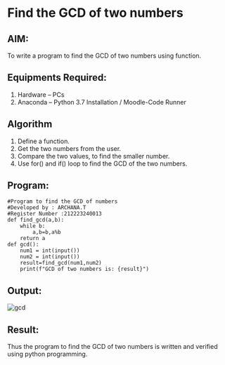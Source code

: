 # Find the GCD of two numbers

## AIM:
To write a program to find the GCD of two numbers using function.

## Equipments Required:
1. Hardware – PCs
2. Anaconda – Python 3.7 Installation / Moodle-Code Runner

## Algorithm
1. Define a function.
2. Get the two numbers from the user.
3. Compare the two values, to find the smaller number.
4. Use for() and if() loop to find the GCD of the two numbers.

## Program:
```
#Program to find the GCD of numbers
#Developed by : ARCHANA.T
#Register Number :212223240013
def find_gcd(a,b):
    while b:
        a,b=b,a%b
    return a    
def gcd():
    num1 = int(input())
    num2 = int(input())
    result=find_gcd(num1,num2)
    print(f"GCD of two numbers is: {result}")
```

## Output:


![gcd](https://github.com/ARCHANAT1305/GCD-of-two-numbers/assets/145975189/62324570-abbd-4843-b9a9-15e9785c7fbf)



## Result:
Thus the program to find the GCD of two numbers is written and verified using python programming.
